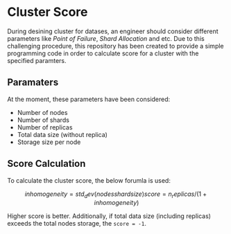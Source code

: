 # Cluster Score

During desining cluster for datases, an engineer should consider different parameters like _Point of Failure_, _Shard Allocation_ and etc. Due to this challenging procedure, this repository has been created to provide a simple programming code in order to calculate score for a cluster with the specified paramters.

## Paramaters

At the moment, these parameters have been considered:

- Number of nodes
- Number of shards
- Number of replicas
- Total data size (without replica)
- Storage size per node

## Score Calculation

To calculate the cluster score, the below forumla is used:

```math
inhomogeneity = std_dev(nodes shard size)
score = n_replicas / (1 + inhomogeneity)
```

Higher score is better. Additionally, if total data size (including replicas) exceeds the total nodes storage, the `score = -1`.
